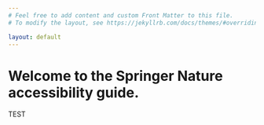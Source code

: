 ```yaml
---
# Feel free to add content and custom Front Matter to this file.
# To modify the layout, see https://jekyllrb.com/docs/themes/#overriding-theme-defaults

layout: default
---
```


<div class="readable-width">
	<h1 id="welcome-to-elements">Welcome to the Springer Nature accessibility guide.</h1>
	TEST
</div>	
